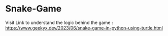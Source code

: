 # Snake-Game
Visit Link to understand the logic behind the game : https://www.geekyx.dev/2023/06/snake-game-in-python-using-turtle.html
